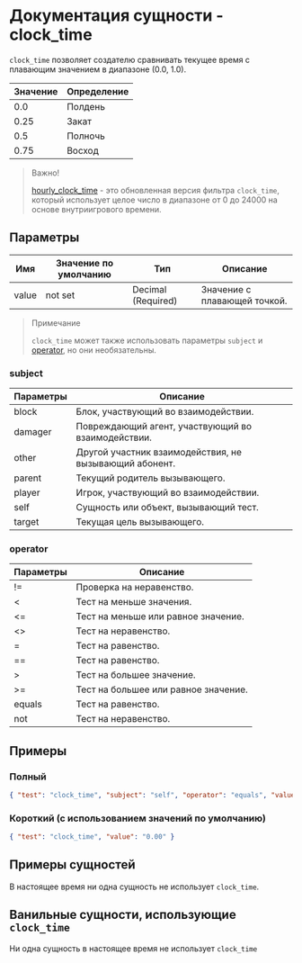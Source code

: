 # Документация сущности - clock_time

`clock_time` позволяет создателю сравнивать текущее время с плавающим значением в диапазоне (0.0, 1.0).

| Значение | Определение |
|----------|-------------|
| 0.0      | Полдень     |
| 0.25     | Закат       |
| 0.5      | Полночь     |
| 0.75     | Восход      |

> Важно!
> 
> [hourly_clock_time](hourly_clock_time.md) - это обновленная версия фильтра `clock_time`, который использует целое число в диапазоне от 0 до 24000 на основе внутриигрового времени.

## Параметры

| Имя   | Значение по умолчанию | Тип                | Описание                     |
|-------|-----------------------|--------------------|------------------------------|
| value | not set               | Decimal (Required) | Значение с плавающей точкой. |

> Примечание
> 
> `clock_time` может также использовать параметры `subject` и [operator](../../../../Others/Operators.md), но они необязательны.

### subject

| Параметры | Описание                                               |
|-----------|--------------------------------------------------------|
| block     | Блок, участвующий во взаимодействии.                   |
| damager   | Повреждающий агент, участвующий во взаимодействии.     |
| other     | Другой участник взаимодействия, не вызывающий абонент. |
| parent    | Текущий родитель вызывающего.                          |
| player    | Игрок, участвующий во взаимодействии.                  |
| self      | Сущность или объект, вызывающий тест.                  |
| target    | Текущая цель вызывающего.                              |

### operator

| Параметры | Описание                             |
|-----------|--------------------------------------|
| !=        | Проверка на неравенство.             |
| <         | Тест на меньше значения.             |
| <=        | Тест на меньше или равное значение.  |
| <>        | Тест на неравенство.                 |
| =         | Тест на равенство.                   |
| ==        | Тест на равенство.                   |
| >         | Тест на большее значение.            |
| >=        | Тест на большее или равное значение. |
| equals    | Тест на равенство.                   |
| not       | Тест на неравенство.                 |

## Примеры

### Полный

``` json
{ "test": "clock_time", "subject": "self", "operator": "equals", "value": "0.00" }
```

### Короткий (с использованием значений по умолчанию)

``` json
{ "test": "clock_time", "value": "0.00" }
```

## Примеры сущностей

В настоящее время ни одна сущность не использует `clock_time`.

## Ванильные сущности, использующие `clock_time`

Ни одна сущность в настоящее время не использует `clock_time`
